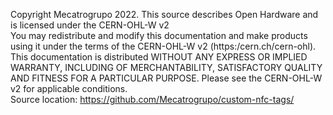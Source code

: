 Copyright Mecatrogrupo 2022.
This source describes Open Hardware and is licensed under the CERN-OHL-W v2  
You may redistribute and modify this documentation and make products using it under the terms of the CERN-OHL-W v2 (https:/cern.ch/cern-ohl). This documentation is distributed WITHOUT ANY EXPRESS OR IMPLIED WARRANTY, INCLUDING OF MERCHANTABILITY, SATISFACTORY QUALITY AND FITNESS FOR A PARTICULAR PURPOSE. Please see the CERN-OHL-W v2 for applicable conditions.  
Source location: https://github.com/Mecatrogrupo/custom-nfc-tags/
